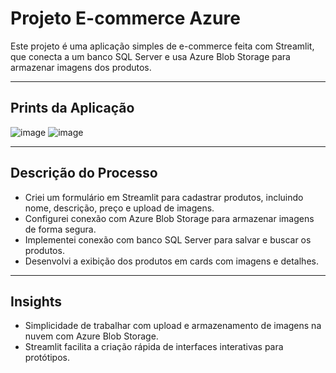 # Projeto E-commerce Azure

Este projeto é uma aplicação simples de e-commerce feita com Streamlit, que conecta a um banco SQL Server e usa Azure Blob Storage para armazenar imagens dos produtos.

---

## Prints da Aplicação

![image](https://github.com/user-attachments/assets/807c407d-c080-47ca-a82f-c598f054e853)
![image](https://github.com/user-attachments/assets/f8f8d165-4914-44cc-b97e-d1e832320941)


---

## Descrição do Processo

- Criei um formulário em Streamlit para cadastrar produtos, incluindo nome, descrição, preço e upload de imagens.  
- Configurei conexão com Azure Blob Storage para armazenar imagens de forma segura.  
- Implementei conexão com banco SQL Server para salvar e buscar os produtos.  
- Desenvolvi a exibição dos produtos em cards com imagens e detalhes.  

---

## Insights

- Simplicidade de trabalhar com upload e armazenamento de imagens na nuvem com Azure Blob Storage.  
- Streamlit facilita a criação rápida de interfaces interativas para protótipos.  
